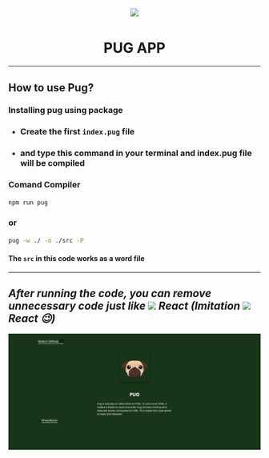 <h1 align="center"><img src="https://raw.githubusercontent.com/ha7darov/ha7darov/main/FremWork%20%26%20Library/Pug-Dark.svg" width="90"></h1>
<h1 align="center"> PUG APP </h1>

---

## How to use Pug?

### Installing pug using package

- ### Create the first `index.pug` file


- ### and type this command in your terminal and index.pug file will be compiled

### Comand Compiler
```bash
npm run pug
```
### or
```bash
pug -w ./ -o ./src -P
```

#### The `src` in this code works as a word file

---

## ___After running the code, you can remove unnecessary code just like <img src="https://upload.wikimedia.org/wikipedia/commons/thumb/a/a7/React-icon.svg/2300px-React-icon.svg.png" width="20"> React (Imitation <img src="https://upload.wikimedia.org/wikipedia/commons/thumb/a/a7/React-icon.svg/2300px-React-icon.svg.png" width="20"> React 😉)___

<img src="./.github/banner (3).png" title="Pug App" alt="pug app">
